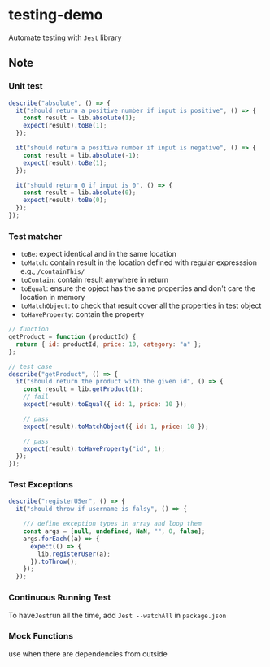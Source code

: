 # testing-demo

Automate testing with `Jest` library

## Note

### Unit test

```JavaScript
describe("absolute", () => {
  it("should return a positive number if input is positive", () => {
    const result = lib.absolute(1);
    expect(result).toBe(1);
  });

  it("should return a positive number if input is negative", () => {
    const result = lib.absolute(-1);
    expect(result).toBe(1);
  });

  it("should return 0 if input is 0", () => {
    const result = lib.absolute(0);
    expect(result).toBe(0);
  });
});
```

### Test matcher

- `toBe`: expect identical and in the same location
- `toMatch`: contain result in the location defined with regular expresssion e.g., `/containThis/`
- `toContain`: contain result anywhere in return
- `toEqual`: ensure the opject has the same properties and don't care the location in memory
- `toMatchObject`: to check that result cover all the properties in test object
- `toHaveProperty`: contain the property

```JavaScript
// function
getProduct = function (productId) {
  return { id: productId, price: 10, category: "a" };
};

// test case
describe("getProduct", () => {
  it("should return the product with the given id", () => {
    const result = lib.getProduct(1);
    // fail
    expect(result).toEqual({ id: 1, price: 10 });

    // pass
    expect(result).toMatchObject({ id: 1, price: 10 });

    // pass
    expect(result).toHaveProperty("id", 1);
  });
});
```

### Test Exceptions

```JavaScript
describe("registerUSer", () => {
  it("should throw if username is falsy", () => {

    /// define exception types in array and loop them
    const args = [null, undefined, NaN, "", 0, false];
    args.forEach((a) => {
      expect(() => {
        lib.registerUser(a);
      }).toThrow();
    });
  });
```

### Continuous Running Test

To have`Jest`run all the time, add `Jest --watchAll` in `package.json`

### Mock Functions

use when there are dependencies from outside
